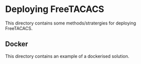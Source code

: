 # Deploying FreeTACACS

This directory contains some methods/stratergies for deploying FreeTACACS.

## Docker

This directory contains an example of a dockerised solution.

